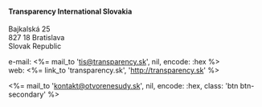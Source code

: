 #### Transparency International Slovakia

Bajkalská 25<br/>
827 18 Bratislava<br/>
Slovak Republic

e-mail: <%= mail_to 'tis@transparency.sk', nil, encode: :hex %><br/>
web: <%= link_to 'transparency.sk', 'http://transparency.sk' %>

<%= mail_to 'kontakt@otvorenesudy.sk', nil, encode: :hex, class: 'btn btn-secondary' %>

